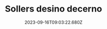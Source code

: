 ---
title: "Sollers desino decerno"
date: 2023-09-16T09:03:22.680Z
permalink: "/sollers-desino-decerno/"
---